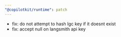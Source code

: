 ```yaml
---
"@copilotkit/runtime": patch
---
```


- fix: do not attempt to hash lgc key if it doesnt exist
- fix: accept null on langsmith api key
